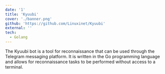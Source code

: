 ```yaml
---
date: '1'
title: 'Kyuubi'
cover: './banner.png'
github: 'https://github.com/Linuxinet/Kyuubi'
external: ''
tech:
  - Golang
---
```


The Kyuubi bot is a tool for reconnaissance that can be used through the Telegram messaging platform. It is written in the Go programming language and allows for reconnaissance tasks to be performed without access to a terminal.
